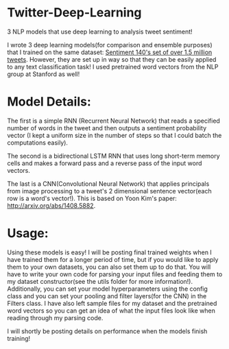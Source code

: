 # Twitter-Deep-Learning


3 NLP models that use deep learning to analysis tweet sentiment!



I wrote 3 deep learning models(for comparison and ensemble purposes) that I trained on the same dataset: [Sentiment 140's set of over 1.5 million tweets](http://help.sentiment140.com/for-students). However, they are set up in way so that they can be easily applied to any text classification task! I used pretrained word vectors from the NLP group at Stanford as well!

# <h1> Model Details: 

The first is a simple RNN (Recurrent Neural Network) that reads a specified number of words in the tweet and then outputs a sentiment probability vector (I kept a uniform size in the number of steps so that I could batch the computations easily). 

The second is a bidirectional LSTM RNN that uses long short-term memory cells and makes a forward pass and a reverse pass of the input word vectors.

The last is a CNN(Convolutional Neural Network) that applies principals from image processing to a tweet's 2 dimensional sentence vector(each row is a word's vector!). This is based on Yoon Kim's paper: http://arxiv.org/abs/1408.5882. 

# <h1> Usage: 

Using these models is easy! I will be posting final trained weights when I have trained them for a longer period of time, but if you would like to apply them to your own datasets, you can also set them up to do that. You will have to write your own code for parsing your input files and feeding them to my dataset constructor(see the utils folder for more information!). Additionally, you can set your model hyperparameters using the config class and you can set your pooling and filter layers(for the CNN) in the Filters class. I have also left sample files for my dataset and the pretrained word vectors so you can get an idea of what the input files look like when reading through my parsing code.

I will shortly be posting details on performance when the models finish training!
